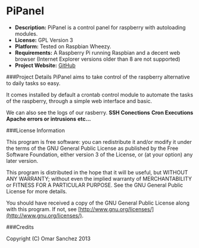 PiPanel
=======

- **Description:** PiPanel is a control panel for raspberry with autoloading modules.
- **License:** GPL Version 3
- **Platform:** Tested on Raspbian Wheezy.
- **Requirements:** A Raspberry Pi running Raspbian and a decent web browser (Internet Explorer versions older than 8 are not supported)
- **Project Website:** [GitHub](https://github.com/iKrix/PIPanel)

###Project Details
PiPanel aims to take control of the raspberry alternative to daily tasks so easy.

It comes installed by default a crontab control module to automate the tasks of the raspberry, through a simple web interface and basic.

We can also see the logs of our rasberry.
	**SSH Conections**
	**Cron Executions**
	**Apache errors or intrusions**
	**etc...**

###License Information

This program is free software: you can redistribute it and/or modify it under the terms of the GNU General Public License as published by the Free Software Foundation, either version 3 of the License, or (at your option) any later version.

This program is distributed in the hope that it will be useful, but WITHOUT ANY WARRANTY; without even the implied warranty of MERCHANTABILITY or FITNESS FOR A PARTICULAR PURPOSE.  See the GNU General Public License for more details.

You should have received a copy of the GNU General Public License along with this program.  If not, see [http://www.gnu.org/licenses/](http://www.gnu.org/licenses/).

###Credits

Copyright (C) Omar Sanchez 2013


